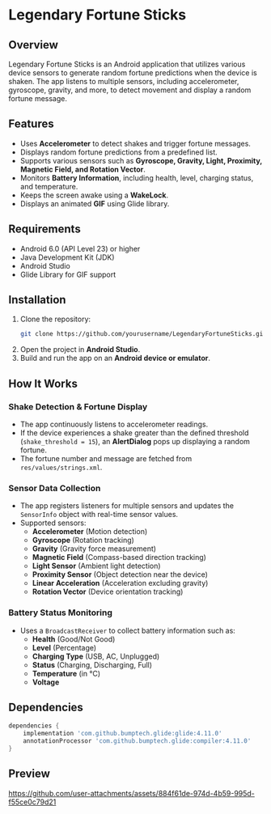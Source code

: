 # Legendary Fortune Sticks

## Overview
Legendary Fortune Sticks is an Android application that utilizes various device sensors to generate random fortune predictions when the device is shaken. The app listens to multiple sensors, including accelerometer, gyroscope, gravity, and more, to detect movement and display a random fortune message.

## Features
- Uses **Accelerometer** to detect shakes and trigger fortune messages.
- Displays random fortune predictions from a predefined list.
- Supports various sensors such as **Gyroscope, Gravity, Light, Proximity, Magnetic Field, and Rotation Vector**.
- Monitors **Battery Information**, including health, level, charging status, and temperature.
- Keeps the screen awake using a **WakeLock**.
- Displays an animated **GIF** using Glide library.

## Requirements
- Android 6.0 (API Level 23) or higher
- Java Development Kit (JDK)
- Android Studio
- Glide Library for GIF support

## Installation
1. Clone the repository:
   ```sh
   git clone https://github.com/yourusername/LegendaryFortuneSticks.git
   ```
2. Open the project in **Android Studio**.
3. Build and run the app on an **Android device or emulator**.

## How It Works
### Shake Detection & Fortune Display
- The app continuously listens to accelerometer readings.
- If the device experiences a shake greater than the defined threshold (`shake_threshold = 15`), an **AlertDialog** pops up displaying a random fortune.
- The fortune number and message are fetched from `res/values/strings.xml`.

### Sensor Data Collection
- The app registers listeners for multiple sensors and updates the `SensorInfo` object with real-time sensor values.
- Supported sensors:
  - **Accelerometer** (Motion detection)
  - **Gyroscope** (Rotation tracking)
  - **Gravity** (Gravity force measurement)
  - **Magnetic Field** (Compass-based direction tracking)
  - **Light Sensor** (Ambient light detection)
  - **Proximity Sensor** (Object detection near the device)
  - **Linear Acceleration** (Acceleration excluding gravity)
  - **Rotation Vector** (Device orientation tracking)

### Battery Status Monitoring
- Uses a `BroadcastReceiver` to collect battery information such as:
  - **Health** (Good/Not Good)
  - **Level** (Percentage)
  - **Charging Type** (USB, AC, Unplugged)
  - **Status** (Charging, Discharging, Full)
  - **Temperature** (in °C)
  - **Voltage**

## Dependencies
```gradle
dependencies {
    implementation 'com.github.bumptech.glide:glide:4.11.0'
    annotationProcessor 'com.github.bumptech.glide:compiler:4.11.0'
}
```

## Preview
https://github.com/user-attachments/assets/884f61de-974d-4b59-995d-f55ce0c79d21

